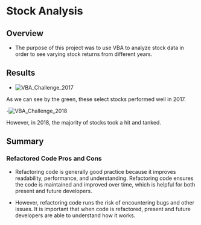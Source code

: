 # Stock Analysis

## Overview

- The purpose of this project was to use VBA to analyze stock data in order to see varying stock returns from different years.

## Results

- ![VBA_Challenge_2017](https://user-images.githubusercontent.com/111463407/217474788-0e660420-c21c-4f4b-9ca8-d821a3f2b7c6.png)

As we can see by the green, these select stocks performed well in 2017.

-![VBA_Challenge_2018](https://user-images.githubusercontent.com/111463407/217475089-538cb923-8c9c-4076-a12d-6aa42f696ee2.png)

However, in 2018, the majority of stocks took a hit and tanked.


## Summary

### Refactored Code Pros and Cons

- Refactoring code is generally good practice because it improves readability, performance, and understanding. Refactoring code ensures the code is maintained and improved over time, which is helpful for both present and future developers.

- However, refactoring code runs the risk of encountering bugs and other issues. It is important that when code is refactored, present and future developers are able to understand how it works.
